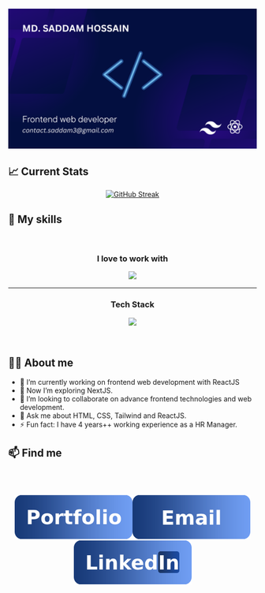 [![Cover Image](https://raw.githubusercontent.com/SaddamHossain07/SaddamHossain07/main/images/githubCoverImage.png "Saddam Hossain's cover image")]([https://raw.githubusercontent.com/SaddamHossain07/SaddamHossain07/main/images/cover.png](https://raw.githubusercontent.com/SaddamHossain07/SaddamHossain07/main/images/githubCoverImage.png))


## :chart_with_upwards_trend: Current Stats
<p align="center">
  <a href="#"><img src="https://github-readme-streak-stats.herokuapp.com?user=SaddamHossain07&theme=algolia&border_radius=10&card_width=900" alt="GitHub Streak" /></a>
</p>

## :muscle: My skills
<br/>
<h3 align="center">
    I love to work with
</h3> 
<p align="center">
    <a href="#">
        <img src="https://skillicons.dev/icons?i=tailwind,react" />
    </a>  
</p> 
<hr/>
<h3 align="center">
    Tech Stack
</h3> 
<p align="center">
    <a href="#">
        <img src="https://skillicons.dev/icons?i=html,css,tailwind,bootstrap,js,react,express,mongodb,firebase" />
    </a>
</p>
<br/>

## :technologist: About me

- 🔭 I’m currently working on frontend web development with ReactJS
- 🌱 Now I’m exploring NextJS.
- 👯 I’m looking to collaborate on advance frontend technologies and web development.
- 💬 Ask me about HTML, CSS, Tailwind and ReactJS.
- ⚡ Fun fact: I have 4 years++ working experience as a HR Manager.


## :mailbox: Find me
<br/>
<br/>
<p align="center">
  <a href="#"><img src="https://raw.githubusercontent.com/SaddamHossain07/SaddamHossain07/main/images/Portfolio.png" alt="GitHub Streak" /></a><a href="#"><img src="https://raw.githubusercontent.com/SaddamHossain07/SaddamHossain07/main/images/Email.png" alt="GitHub Streak" /></a><a href="#"><img src="https://raw.githubusercontent.com/SaddamHossain07/SaddamHossain07/main/images/LinkedIn.png" alt="GitHub Streak" /></a>
</p>


<!-- <p align="center"> [<img height="55" src="https://raw.githubusercontent.com/SaddamHossain07/SaddamHossain07/main/images/Portfolio.png">](https://raw.githubusercontent.com/SaddamHossain07/SaddamHossain07/main/images/Portfolio.png)[<img height="55" src="https://raw.githubusercontent.com/SaddamHossain07/SaddamHossain07/main/images/Email.png">](https://raw.githubusercontent.com/SaddamHossain07/SaddamHossain07/main/images/Email.png)[<img height="55" src="https://raw.githubusercontent.com/SaddamHossain07/SaddamHossain07/main/images/LinkedIn.png">](https://raw.githubusercontent.com/SaddamHossain07/SaddamHossain07/main/images/LinkedIn.png) </p> -->

<br/>
<br/>





